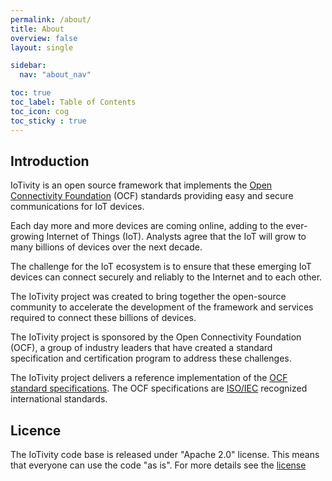 ```yaml
---
permalink: /about/
title: About
overview: false
layout: single

sidebar:
  nav: "about_nav"

toc: true
toc_label: Table of Contents
toc_icon: cog
toc_sticky : true
---
```


## Introduction

IoTivity is an open source framework that implements the [Open Connectivity Foundation](http://www.openconnectivity.org/) (OCF) standards providing easy and secure communications for IoT devices.

Each day more and more devices are coming online, adding to the ever-growing Internet of Things (IoT). Analysts agree that the IoT will grow to many billions of devices over the next decade.

The challenge for the IoT ecosystem is to ensure that these emerging IoT devices can connect securely and reliably to the Internet and to each other.

The IoTivity project was created to bring together the open-source community to accelerate the development of the framework and services required to connect these billions of devices.

The IoTivity project is sponsored by the Open Connectivity Foundation (OCF), a group of industry leaders that have created a standard specification and certification program to address these challenges.

The IoTivity project delivers a reference implementation of the [OCF standard specifications](https://openconnectivity.org/developer/specifications/). 
The OCF specifications are [ISO/IEC](https://www.iso.org/standard/53238.html) recognized international standards.

## Licence

The IoTivity code base is released under "Apache 2.0" license.
This means that everyone can use the code "as is".
For more details see the [license](https://github.com/iotivity/iotivity-lite/blob/master/LICENSE.md)